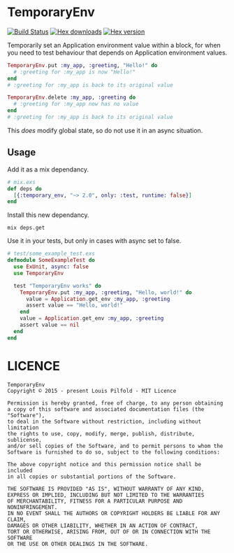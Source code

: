 TemporaryEnv
============

[![Build Status](https://travis-ci.org/lpil/temporary-env.svg?branch=master)](https://travis-ci.org/lpil/temporary-env)
[![Hex downloads](https://img.shields.io/hexpm/dt/temporary_env.svg "Hex downloads")](https://hex.pm/packages/temporary_env)
[![Hex version](https://img.shields.io/hexpm/v/temporary_env.svg "Hex version")](https://hex.pm/packages/temporary_env)


Temporarily set an Application environment value within a block, for when you
need to test behaviour that depends on Application environment values.

```elixir
TemporaryEnv.put :my_app, :greeting, "Hello!" do
  # :greeting for :my_app is now "Hello!"
end
# :greeting for :my_app is back to its original value

TemporaryEnv.delete :my_app, :greeting do
  # :greeting for :my_app now has no value
end
# :greeting for :my_app is back to its original value
```

This *does* modify global state, so do not use it in an async situation.

## Usage

Add it as a mix dependancy.

```elixir
# mix.exs
def deps do
  [{:temporary_env, "~> 2.0", only: :test, runtime: false}]
end
```

Install this new dependancy.

```
mix deps.get
```

Use it in your tests, but only in cases with async set to false.

```elixir
# test/some_example_test.exs
defmodule SomeExampleTest do
  use ExUnit, async: false
  use TemporaryEnv

  test "TemporaryEnv works" do
    TemporaryEnv.put :my_app, :greeting, "Hello, world!" do
      value = Application.get_env :my_app, :greeting
      assert value == "Hello, world!"
    end
    value = Application.get_env :my_app, :greeting
    assert value == nil
  end
end
```


# LICENCE

```
TemporaryEnv
Copyright © 2015 - present Louis Pilfold - MIT Licence

Permission is hereby granted, free of charge, to any person obtaining
a copy of this software and associated documentation files (the "Software"),
to deal in the Software without restriction, including without limitation
the rights to use, copy, modify, merge, publish, distribute, sublicense,
and/or sell copies of the Software, and to permit persons to whom the
Software is furnished to do so, subject to the following conditions:

The above copyright notice and this permission notice shall be included
in all copies or substantial portions of the Software.

THE SOFTWARE IS PROVIDED "AS IS", WITHOUT WARRANTY OF ANY KIND,
EXPRESS OR IMPLIED, INCLUDING BUT NOT LIMITED TO THE WARRANTIES
OF MERCHANTABILITY, FITNESS FOR A PARTICULAR PURPOSE AND NONINFRINGEMENT.
IN NO EVENT SHALL THE AUTHORS OR COPYRIGHT HOLDERS BE LIABLE FOR ANY CLAIM,
DAMAGES OR OTHER LIABILITY, WHETHER IN AN ACTION OF CONTRACT,
TORT OR OTHERWISE, ARISING FROM, OUT OF OR IN CONNECTION WITH THE SOFTWARE
OR THE USE OR OTHER DEALINGS IN THE SOFTWARE.
```
